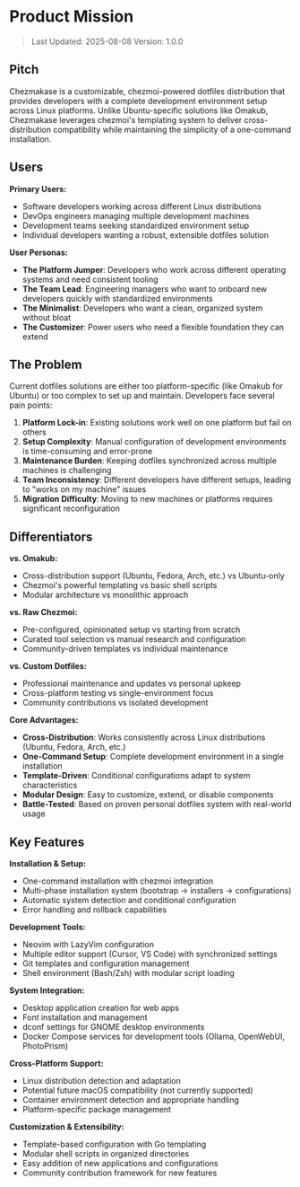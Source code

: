 # Product Mission

> Last Updated: 2025-08-08
> Version: 1.0.0

## Pitch

Chezmakase is a customizable, chezmoi-powered dotfiles distribution that provides developers
with a complete development environment setup across Linux platforms. Unlike Ubuntu-specific
solutions like Omakub, Chezmakase leverages chezmoi's templating system to deliver
cross-distribution compatibility while maintaining the simplicity of a one-command installation.

## Users

**Primary Users:**
- Software developers working across different Linux distributions
- DevOps engineers managing multiple development machines
- Development teams seeking standardized environment setup
- Individual developers wanting a robust, extensible dotfiles solution

**User Personas:**
- **The Platform Jumper**: Developers who work across different operating systems and need
  consistent tooling
- **The Team Lead**: Engineering managers who want to onboard new developers quickly with
  standardized environments  
- **The Minimalist**: Developers who want a clean, organized system without bloat
- **The Customizer**: Power users who need a flexible foundation they can extend

## The Problem

Current dotfiles solutions are either too platform-specific (like Omakub for Ubuntu) or too
complex to set up and maintain. Developers face several pain points:

1. **Platform Lock-in**: Existing solutions work well on one platform but fail on others
2. **Setup Complexity**: Manual configuration of development environments is time-consuming
   and error-prone
3. **Maintenance Burden**: Keeping dotfiles synchronized across multiple machines is
   challenging
4. **Team Inconsistency**: Different developers have different setups, leading to
   "works on my machine" issues
5. **Migration Difficulty**: Moving to new machines or platforms requires significant
   reconfiguration

## Differentiators

**vs. Omakub:**
- Cross-distribution support (Ubuntu, Fedora, Arch, etc.) vs Ubuntu-only
- Chezmoi's powerful templating vs basic shell scripts
- Modular architecture vs monolithic approach

**vs. Raw Chezmoi:**
- Pre-configured, opinionated setup vs starting from scratch
- Curated tool selection vs manual research and configuration
- Community-driven templates vs individual maintenance

**vs. Custom Dotfiles:**
- Professional maintenance and updates vs personal upkeep
- Cross-platform testing vs single-environment focus
- Community contributions vs isolated development

**Core Advantages:**
- **Cross-Distribution**: Works consistently across Linux distributions (Ubuntu, Fedora, Arch, etc.)
- **One-Command Setup**: Complete development environment in a single installation
- **Template-Driven**: Conditional configurations adapt to system characteristics
- **Modular Design**: Easy to customize, extend, or disable components
- **Battle-Tested**: Based on proven personal dotfiles system with real-world usage

## Key Features

**Installation & Setup:**
- One-command installation with chezmoi integration
- Multi-phase installation system (bootstrap → installers → configurations)
- Automatic system detection and conditional configuration
- Error handling and rollback capabilities

**Development Tools:**
- Neovim with LazyVim configuration
- Multiple editor support (Cursor, VS Code) with synchronized settings
- Git templates and configuration management
- Shell environment (Bash/Zsh) with modular script loading

**System Integration:**
- Desktop application creation for web apps
- Font installation and management
- dconf settings for GNOME desktop environments
- Docker Compose services for development tools (Ollama, OpenWebUI, PhotoPrism)

**Cross-Platform Support:**
- Linux distribution detection and adaptation
- Potential future macOS compatibility (not currently supported)
- Container environment detection and appropriate handling
- Platform-specific package management

**Customization & Extensibility:**
- Template-based configuration with Go templating
- Modular shell scripts in organized directories
- Easy addition of new applications and configurations
- Community contribution framework for new features
